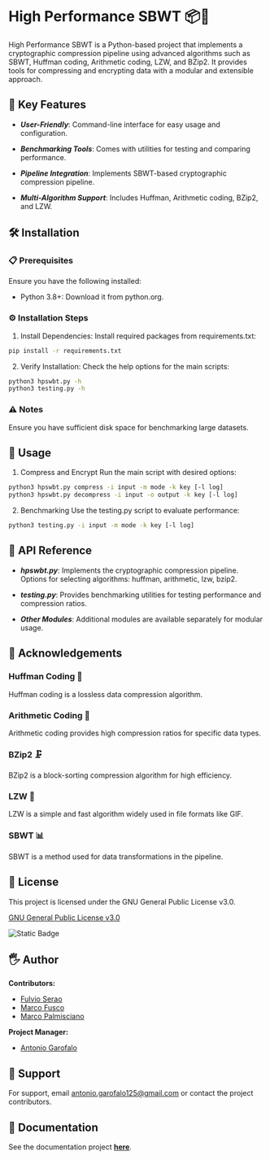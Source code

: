 # High Performance SBWT 📦🔑

High Performance SBWT is a Python-based project that implements a cryptographic compression pipeline using advanced algorithms such as SBWT, Huffman coding, Arithmetic coding, LZW, and BZip2. It provides tools for compressing and encrypting data with a modular and extensible approach.


## 🔑 Key Features

- ***User-Friendly***: Command-line interface for easy usage and configuration.

- ***Benchmarking Tools***: Comes with utilities for testing and comparing performance.

- ***Pipeline Integration***: Implements SBWT-based cryptographic compression pipeline.

- ***Multi-Algorithm Support***: Includes Huffman, Arithmetic coding, BZip2, and LZW.


## 🛠️ Installation

### 📋 Prerequisites

Ensure you have the following installed:

- Python 3.8+: Download it from python.org.

### ⚙️ Installation Steps

1. Install Dependencies:
  Install required packages from requirements.txt:
  ```bash
  pip install -r requirements.txt
  ```

2. Verify Installation:
  Check the help options for the main scripts:
  ```bash
  python3 hpswbt.py -h
  python3 testing.py -h
  ```

### ⚠️ Notes

Ensure you have sufficient disk space for benchmarking large datasets.


## 📜 Usage

1. Compress and Encrypt
  Run the main script with desired options:
  ```bash
  python3 hpswbt.py compress -i input -m mode -k key [-l log]
  python3 hpswbt.py decompress -i input -o output -k key [-l log]
  ```

2. Benchmarking
  Use the testing.py script to evaluate performance:
  ```bash
  python3 testing.py -i input -m mode -k key [-l log]
  ```


## 📜 API Reference

- ***hpswbt.py***:
  Implements the cryptographic compression pipeline.
  Options for selecting algorithms: huffman, arithmetic, lzw, bzip2.

- ***testing.py***:
  Provides benchmarking utilities for testing performance and compression ratios.

- ***Other Modules***:
  Additional modules are available separately for modular usage.


## 🙏 Acknowledgements

### Huffman Coding 🌲

Huffman coding is a lossless data compression algorithm.

### Arithmetic Coding 🔢

Arithmetic coding provides high compression ratios for specific data types.

### BZip2 🗜️

BZip2 is a block-sorting compression algorithm for high efficiency.

### LZW 🔡

LZW is a simple and fast algorithm widely used in file formats like GIF.

### SBWT 📊

SBWT is a method used for data transformations in the pipeline.


## 💾 License

This project is licensed under the GNU General Public License v3.0.

[GNU General Public License v3.0](https://www.gnu.org/licenses/gpl-3.0.en.html)

![Static Badge](https://img.shields.io/badge/UniSA-HPSBWT-red?style=plastic)


## 🖐 Author

**Contributors:**
- [Fulvio Serao](https://github.com/Fulvioserao99)
- [Marco Fusco](https://github.com/3VOLTE6)
- [Marco Palmisciano](https://github.com/JewDaiko)

**Project Manager:**
- [Antonio Garofalo](https://github.com/Endless077)


## 🔔 Support

For support, email [antonio.garofalo125@gmail.com](mailto:antonio.garofalo125@gmail.com) or contact the project contributors.


## 📝 Documentation

See the documentation project **[here](https://github.com/Endless077/HP_SBWT_Compression/blob/main/paper.pdf)**.
